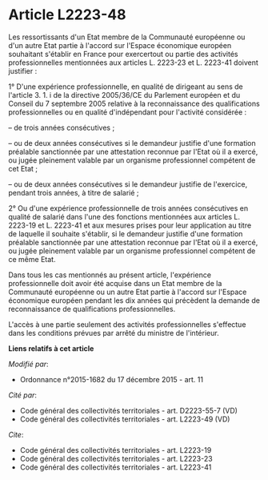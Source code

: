 # Article L2223-48

Les ressortissants d'un Etat membre de la Communauté européenne ou d'un autre Etat partie à l'accord sur l'Espace économique
européen souhaitant s'établir en France pour exercertout ou partie des activités professionnelles mentionnées aux articles L.
2223-23 et L. 2223-41 doivent justifier :

1° D'une expérience professionnelle, en qualité de dirigeant au sens de l'article 3. 1. i de la directive 2005/36/CE du
Parlement européen et du Conseil du 7 septembre 2005 relative à la reconnaissance des qualifications professionnelles ou en
qualité d'indépendant pour l'activité considérée :

– de trois années consécutives ;

– ou de deux années consécutives si le demandeur justifie d'une formation préalable sanctionnée par une attestation reconnue
par l'Etat où il a exercé, ou jugée pleinement valable par un organisme professionnel compétent de cet Etat ;

– ou de deux années consécutives si le demandeur justifie de l'exercice, pendant trois années, à titre de salarié ;

2° Ou d'une expérience professionnelle de trois années consécutives en qualité de salarié dans l'une des fonctions
mentionnées aux articles L. 2223-19 et L. 2223-41 et aux mesures prises pour leur application au titre de laquelle il
souhaite s'établir, si le demandeur justifie d'une formation préalable sanctionnée par une attestation reconnue par l'Etat où
il a exercé, ou jugée pleinement valable par un organisme professionnel compétent de ce même Etat.

Dans tous les cas mentionnés au présent article, l'expérience professionnelle doit avoir été acquise dans un Etat membre de
la Communauté européenne ou un autre Etat partie à l'accord sur l'Espace économique européen pendant les dix années qui
précèdent la demande de reconnaissance de qualifications professionnelles.

L'accès à une partie seulement des activités professionnelles s'effectue dans les conditions prévues par arrêté du ministre
de l'intérieur.

**Liens relatifs à cet article**

_Modifié par_:

  - Ordonnance n°2015-1682 du 17 décembre 2015 - art. 11

_Cité par_:

  - Code général des collectivités territoriales - art. D2223-55-7 (VD)
  - Code général des collectivités territoriales - art. L2223-49 (VD)

_Cite_:

  - Code général des collectivités territoriales - art. L2223-19
  - Code général des collectivités territoriales - art. L2223-23
  - Code général des collectivités territoriales - art. L2223-41
